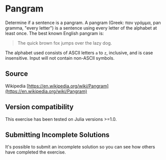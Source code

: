# Pangram

Determine if a sentence is a pangram. A pangram (Greek: παν γράμμα, pan gramma,
"every letter") is a sentence using every letter of the alphabet at least once.
The best known English pangram is:
> The quick brown fox jumps over the lazy dog.

The alphabet used consists of ASCII letters `a` to `z`, inclusive, and is case
insensitive. Input will not contain non-ASCII symbols.

## Source

Wikipedia [https://en.wikipedia.org/wiki/Pangram](https://en.wikipedia.org/wiki/Pangram)

## Version compatibility
This exercise has been tested on Julia versions >=1.0.

## Submitting Incomplete Solutions
It's possible to submit an incomplete solution so you can see how others have completed the exercise.
